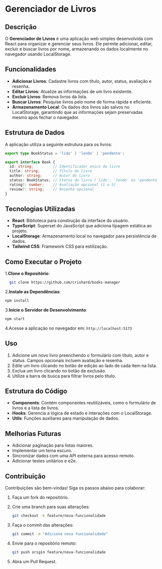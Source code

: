 # Gerenciador de Livros

## Descrição

O **Gerenciador de Livros** é uma aplicação web simples desenvolvida com React para organizar e gerenciar seus livros. Ele permite adicionar, editar, excluir e buscar livros por nome, armazenando os dados localmente no navegador usando LocalStorage.

## Funcionalidades

- **Adicionar Livros**: Cadastre livros com título, autor, status, avaliação e resenha.
- **Editar Livros**: Atualize as informações de um livro existente.
- **Excluir Livros**: Remova livros da lista.
- **Buscar Livros**: Pesquise livros pelo nome de forma rápida e eficiente.
- **Armazenamento Local**: Os dados dos livros são salvos no LocalStorage, garantindo que as informações sejam preservadas mesmo após fechar o navegador.

## Estrutura de Dados

A aplicação utiliza a seguinte estrutura para os livros:

```typescript
export type BookStatus = 'lido' | 'lendo' | 'pendente';

export interface Book {
  id: string;         // Identificador único do livro
  title: string;      // Título do livro
  author: string;     // Autor do livro
  status: BookStatus; // Status do livro ('lido', 'lendo' ou 'pendente')
  rating?: number;    // Avaliação opcional (1 a 5)
  review?: string;    // Resenha opcional
}
```

## Tecnologias Utilizadas

- **React**: Biblioteca para construção da interface do usuário.
- **TypeScript**: Superset do JavaScript que adiciona tipagem estática ao projeto.
- **LocalStorage**: Armazenamento local no navegador para persistência de dados.
- **Tailwind CSS**: Framework CSS para estilização.

## Como Executar o Projeto

1.**Clone o Repositório**:

 ```bash
   git clone https://github.com/crishard/books-manager
   ```

2.**Instale as Dependências**:

   ```bash
   npm install
   ```

3.**Inicie o Servidor de Desenvolvimento**:

   ```bash
   npm start
   ```

4.Acesse a aplicação no navegador em: `http://localhost:5173`

## Uso

1. Adicione um novo livro preenchendo o formulário com título, autor e status. Campos opcionais incluem avaliação e resenha.
2. Edite um livro clicando no botão de edição ao lado de cada item na lista.
3. Exclua um livro clicando no botão de exclusão.
4. Utilize a barra de busca para filtrar livros pelo título.

## Estrutura do Código

- **Components**: Contém componentes reutilizáveis, como o formulário de livros e a lista de livros.
- **Hooks**: Gerencia a lógica de estado e interações com o LocalStorage.
- **Utils**: Funções auxiliares para manipulação de dados.

## Melhorias Futuras

- Adicionar paginação para listas maiores.
- Implementar um tema escuro.
- Sincronizar dados com uma API externa para acesso remoto.
- Adicionar testes unitários e e2e.

## Contribuição

Contribuições são bem-vindas! Siga os passos abaixo para colaborar:

1. Faça um fork do repositório.

2. Crie uma branch para suas alterações:

   ```bash
   git checkout -b feature/nova-funcionalidade
   ```

3. Faça o commit das alterações:

   ```bash
   git commit -m "Adiciona nova funcionalidade"
   ```

4. Envie para o repositório remoto:

   ```bash
   git push origin feature/nova-funcionalidade
   ```

5. Abra um Pull Request.
